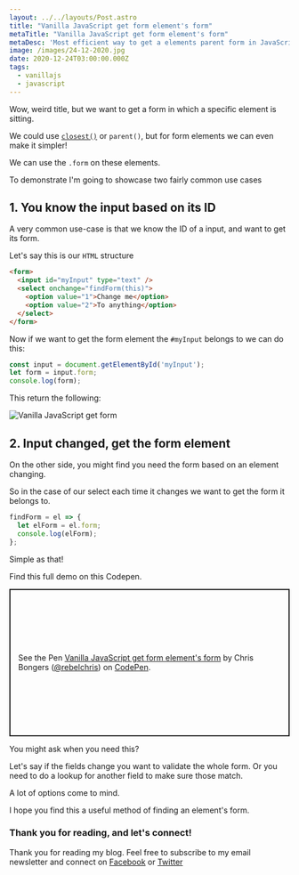 ```yaml
---
layout: ../../layouts/Post.astro
title: "Vanilla JavaScript get form element's form"
metaTitle: "Vanilla JavaScript get form element's form"
metaDesc: 'Most efficient way to get a elements parent form in JavaScript'
image: /images/24-12-2020.jpg
date: 2020-12-24T03:00:00.000Z
tags:
  - vanillajs
  - javascript
---
```


Wow, weird title, but we want to get a form in which a specific element is sitting.

We could use [`closest()`](https://daily-dev-tips.com/posts/vanilla-javascript-closest/) or `parent()`, but for form elements we can even make it simpler!

We can use the `.form` on these elements.

To demonstrate I'm going to showcase two fairly common use cases

## 1. You know the input based on its ID

A very common use-case is that we know the ID of a input, and want to get its form.

Let's say this is our `HTML` structure

```html
<form>
  <input id="myInput" type="text" />
  <select onchange="findForm(this)">
    <option value="1">Change me</option>
    <option value="2">To anything</option>
  </select>
</form>
```

Now if we want to get the form element the `#myInput` belongs to we can do this:

```js
const input = document.getElementById('myInput');
let form = input.form;
console.log(form);
```

This return the following:

![Vanilla JavaScript get form](https://cdn.hashnode.com/res/hashnode/image/upload/v1608303060872/tPBjafc3o.png)

## 2. Input changed, get the form element

On the other side, you might find you need the form based on an element changing.

So in the case of our select each time it changes we want to get the form it belongs to.

```js
findForm = el => {
  let elForm = el.form;
  console.log(elForm);
};
```

Simple as that!

Find this full demo on this Codepen.

<p class="codepen" data-height="265" data-theme-id="dark" data-default-tab="js,result" data-user="rebelchris" data-slug-hash="LYRLLMm" style="height: 265px; box-sizing: border-box; display: flex; align-items: center; justify-content: center; border: 2px solid; margin: 1em 0; padding: 1em;" data-pen-title="Vanilla JavaScript get form element's form">
  <span>See the Pen <a href="https://codepen.io/rebelchris/pen/LYRLLMm">
  Vanilla JavaScript get form element's form</a> by Chris Bongers (<a href="https://codepen.io/rebelchris">@rebelchris</a>)
  on <a href="https://codepen.io">CodePen</a>.</span>
</p>
<script async src="https://cpwebassets.codepen.io/assets/embed/ei.js"></script>

You might ask when you need this?

Let's say if the fields change you want to validate the whole form.
Or you need to do a lookup for another field to make sure those match.

A lot of options come to mind.

I hope you find this a useful method of finding an element's form.

### Thank you for reading, and let's connect!

Thank you for reading my blog. Feel free to subscribe to my email newsletter and connect on [Facebook](https://www.facebook.com/DailyDevTipsBlog) or [Twitter](https://twitter.com/DailyDevTips1)
